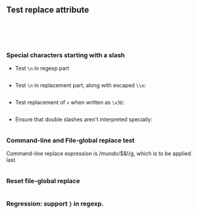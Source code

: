 ## Test replace attribute

<?code-excerpt "basic.dart" replace="/hello/bonjour/g"?>
```
```

<?code-excerpt "basic.dart" replace="/hell(o)/b$1nj$1ur$$1$2/g"?>
```
```

<?code-excerpt "basic.dart" replace="/hel*o/$& $&/g"?>
```
```

<?code-excerpt "basic.dart" replace="/hello/$&\/bonjour/g"?>
```
```

<?code-excerpt "basic.dart" replace="/;/; \/\/!/g;/hello/bonjour/g;/(bonjour.*?)!/$1?/g"?>
```
```

### Special characters starting with a slash

- Test `\n` in regexp part

  <?code-excerpt "no_region.html" replace="/\n//g"?>
  ```
  ```

- Test `\n` in replacement part, along with escaped `\\n`:

  <?code-excerpt "quote.md" replace="/\s*\*+\s*/\n/g; /\./\\n/g"?>
  ```
  ```

- Test replacement of `>` when written as `\x3E`:

  <?code-excerpt "no_region.html" replace="/<(\/?)h1\x3E/<$1h2\x3E/g"?>
  ```
  ```

- Ensure that double slashes aren't interpreted specially:

  <?code-excerpt "no_region.html" replace="/\\x3E//g; /!/\\xAB/g"?>
  ```
  ```

### Command-line and File-global replace test

Command-line replace expression is /mundo/$&!/g, which is to be applied last.

<?code-excerpt replace="/bonjour/hola/g"?>

<?code-excerpt "basic.dart" replace="/hello/bonjour/g;/world/mundo/g"?>
```
```

### Reset file-global replace

<?code-excerpt replace=""?>
<?code-excerpt "basic.dart" replace="/hello/bonjour/g"?>
```
```

### Regression: support `}` in regexp.

<?code-excerpt "basic.dart" replace="/([\)\}]);/$1; \/\/!/g"?>
```
```

